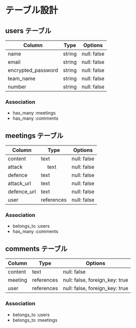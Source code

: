 # テーブル設計

## users テーブル

| Column             | Type   | Options     |
| ------------------ | ------ | ----------- |
| name               | string | null: false |
| email              | string | null: false |
| encrypted_password | string | null: false |
| team_name          | string | null: false |
| number             | string | null: false |


### Association

- has_many :meetings
- has_many :comments

## meetings テーブル

|   Column    |    Type    |      Options        |
|   ------    |   ------   |    -----------      |
|   content   |    text    |     null: false     |
|   attack    | 　 text　   |     null: false     |
|   defence   |    text    |     null: false     |
|  attack_url |    text    |     null: false     |
| defence_url |    text    |     null: false     |
|    user     | references |     null: false     |

### Association

- belongs_to :users
- has_many :comments


## comments テーブル

| Column    |   Type       | Options                          |
| ------    | ----------   | ------------------------------   |
| content   | text         | null: false                      |
| meeting   | references   | null: false, foreign_key: true   |
| user      | references   | null: false, foreign_key: true   |

### Association

- belongs_to :users
- belongs_to :meetings
